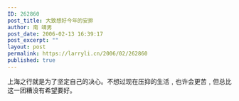 ```yaml
---
ID: 262860
post_title: 大致想好今年的安排
author: 南 靖男
post_date: 2006-02-13 16:39:17
post_excerpt: ""
layout: post
permalink: https://larryli.cn/2006/02/262860
published: true
---
```

上海之行就是为了坚定自己的决心。不想过现在压抑的生活﹐也许会更苦﹐但总比这一团糟没有希望要好。
